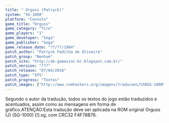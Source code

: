 ```yaml
---
title: " Orguss (Patryck)"
system: "SG-1000"
platform: "Console"
game_title: "Orguss"
game_category: "Tiro"
game_players: "1"
game_developer: "Sega"
game_publisher: "Sega"
game_release_date: "??/??/1984"
patch_author: "Patryck Padilha de Oliveira"
patch_group: "Nenhum"
patch_site: "http://ab-gamesinc-br.blogspot.com.br/"
patch_version: "???"
patch_release: "07/04/2018"
patch_type: "IPS"
patch_progress: "Textos"
patch_images: ["http://www.romhackers.org/imagens/traducoes/%5BSG-1000%5D%20Orguss%20-%20Patryck%20-%201.png","http://www.romhackers.org/imagens/traducoes/%5BSG-1000%5D%20Orguss%20-%20Patryck%20-%202.png","http://www.romhackers.org/imagens/traducoes/%5BSG-1000%5D%20Orguss%20-%20Patryck%20-%203.png"]
---
```

Segundo o autor da tradução, todos os textos do jogo estão traduzidos e acentuados, assim como as mensagens em forma de gráfico.ATENÇÃO:Esta tradução deve ser aplicada na ROM original Orguss (J) (SG-1000) [!].sg, com CRC32 F4F78B76.